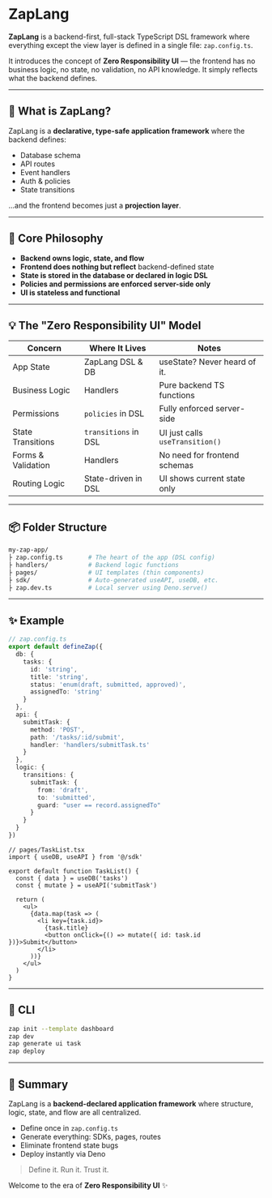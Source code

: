 # ZapLang

**ZapLang** is a backend-first, full-stack TypeScript DSL framework where everything except the view layer is defined in a single file: `zap.config.ts`.

It introduces the concept of **Zero Responsibility UI** — the frontend has no business logic, no state, no validation, no API knowledge. It simply reflects what the backend defines.

---

## 🚀 What is ZapLang?

ZapLang is a **declarative, type-safe application framework** where the backend defines:

- Database schema
- API routes
- Event handlers
- Auth & policies
- State transitions

...and the frontend becomes just a **projection layer**.

---

## 🧠 Core Philosophy

- **Backend owns logic, state, and flow**
- **Frontend does nothing but reflect** backend-defined state
- **State is stored in the database or declared in logic DSL**
- **Policies and permissions are enforced server-side only**
- **UI is stateless and functional**

---

## 💡 The "Zero Responsibility UI" Model

| Concern            | Where It Lives       | Notes                          |
|--------------------|----------------------|---------------------------------|
| App State          | ZapLang DSL & DB     | useState? Never heard of it.   |
| Business Logic     | Handlers             | Pure backend TS functions      |
| Permissions        | `policies` in DSL    | Fully enforced server-side     |
| State Transitions  | `transitions` in DSL | UI just calls `useTransition()`|
| Forms & Validation | Handlers             | No need for frontend schemas   |
| Routing Logic      | State-driven in DSL  | UI shows current state only    |

---

## 📦 Folder Structure

```bash
my-zap-app/
├ zap.config.ts       # The heart of the app (DSL config)
├ handlers/           # Backend logic functions
├ pages/              # UI templates (thin components)
├ sdk/                # Auto-generated useAPI, useDB, etc.
├ zap.dev.ts          # Local server using Deno.serve()
```

---

## ✨ Example

```ts
// zap.config.ts
export default defineZap({
  db: {
    tasks: {
      id: 'string',
      title: 'string',
      status: 'enum(draft, submitted, approved)',
      assignedTo: 'string'
    }
  },
  api: {
    submitTask: {
      method: 'POST',
      path: '/tasks/:id/submit',
      handler: 'handlers/submitTask.ts'
    }
  },
  logic: {
    transitions: {
      submitTask: {
        from: 'draft',
        to: 'submitted',
        guard: "user == record.assignedTo"
      }
    }
  }
})
```

```tsx
// pages/TaskList.tsx
import { useDB, useAPI } from '@/sdk'

export default function TaskList() {
  const { data } = useDB('tasks')
  const { mutate } = useAPI('submitTask')

  return (
    <ul>
      {data.map(task => (
        <li key={task.id}>
          {task.title}
          <button onClick={() => mutate({ id: task.id })}>Submit</button>
        </li>
      ))}
    </ul>
  )
}
```

---

## 🔧 CLI

```bash
zap init --template dashboard
zap dev
zap generate ui task
zap deploy
```

---

## 🔮 Summary

ZapLang is a **backend-declared application framework** where structure, logic, state, and flow are all centralized.

- Define once in `zap.config.ts`
- Generate everything: SDKs, pages, routes
- Eliminate frontend state bugs
- Deploy instantly via Deno

> Define it. Run it. Trust it.

Welcome to the era of **Zero Responsibility UI** ✨